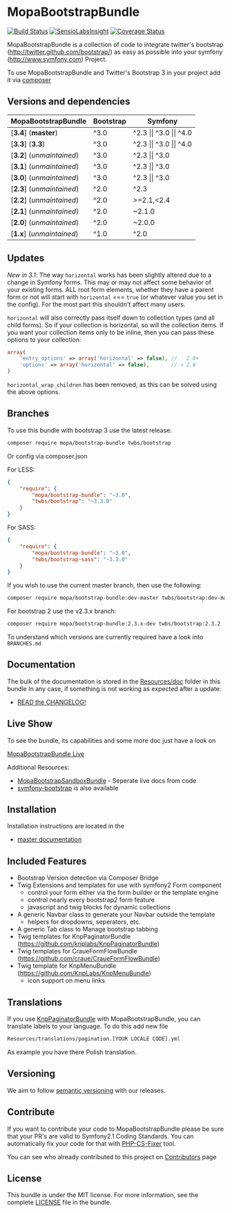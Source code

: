 MopaBootstrapBundle
===================

[![Build Status](https://travis-ci.org/phiamo/MopaBootstrapBundle.svg?branch=master)](https://travis-ci.org/phiamo/MopaBootstrapBundle)
[![SensioLabsInsight](https://insight.sensiolabs.com/projects/0a6dbd4c-714b-47a4-b662-254cdf6ec208/mini.png)](https://insight.sensiolabs.com/projects/0a6dbd4c-714b-47a4-b662-254cdf6ec208)
[![Coverage Status](https://coveralls.io/repos/phiamo/MopaBootstrapBundle/badge.svg)](https://coveralls.io/r/phiamo/MopaBootstrapBundle)

MopaBootstrapBundle is a collection of code to integrate twitter's bootstrap
(http://twitter.github.com/bootstrap/) as easy as possible into your symfony
(http://www.symfony.com) Project.

To use MopaBootstrapBundle and Twitter's Bootstrap 3 in your project add it via [composer](Resources/doc/install/1-getting-started.md)

Versions and dependencies
-------------------------

| MopaBootstrapBundle                                                                     | Bootstrap | Symfony                  |
| --------------------------------------------------------------------------------------- | --------- | ------------------------ |
| [**3.4**] (**master**)                                                                  | ^3.0      | ^2.3 \|\| ^3.0 \|\| ^4.0 |
| [**3.3**] (**3.3**)                                                                     | ^3.0      | ^2.3 \|\| ^3.0 \|\| ^4.0 |
| [**3.2**] (*unmaintained*)                                                              | ^3.0      | ^2.3 \|\| ^3.0           |
| [**3.1**] (*unmaintained*)                                                              | ^3.0      | ^2.3 \|\| ^3.0           |
| [**3.0**] (*unmaintained*)                                                              | ^3.0      | ^2.3 \|\| ^3.0           |
| [**2.3**] (*unmaintained*)                                                              | ^2.0      | ^2.3                     |
| [**2.2**] (*unmaintained*)                                                              | ^2.0      | >=2.1,<2.4               |
| [**2.1**] (*unmaintained*)                                                              | ^2.0      | ~2.1.0                   |
| [**2.0**] (*unmaintained*)                                                              | ^2.0      | ~2.0.0                   |
| [**1.x**] (*unmaintained*)                                                              | ^1.0      | ^2.0                     |

Updates
-------

*New in 3.1*: The way `horizontal` works has been slightly altered due to a change in Symfony forms. This may or may
not affect some behavior of your existing forms. ALL root form elements, whether they have a parent form or not will
start with `horizontal` === `true` (or whatever value you set in the config). For the most part this shouldn't affect many users.

`horizontal` will also correctly pass itself down to collection types (and all child forms). So if your collection is horizontal,
so will the collection items. If you want your collection items only to be inline, then you can pass these options to your collection:

```php
array(
    'entry_options' => array('horizontal' => false), //   2.8+
    'options' => array('horizontal' => false),       // < 2.8
)
```

`horizontal_wrap_children` has been removed, as this can be solved using the above options.


Branches
--------

To use this bundle with bootstrap 3 use the latest release:

```sh
composer require mopa/bootstrap-bundle twbs/bootstrap
```

Or config via composer.json

For LESS:

``` json
{
    "require": {
        "mopa/bootstrap-bundle": "~3.0",
        "twbs/bootstrap": "~3.3.0"
    }
}
```

For SASS:

``` json
{
    "require": {
        "mopa/bootstrap-bundle": "~3.0",
        "twbs/bootstrap-sass": "~3.3.0"
    }
}
```

If you wish to use the current master branch, then use the following:


```sh
composer require mopa/bootstrap-bundle:dev-master twbs/bootstrap:dev-master
```

For bootstrap 2 use the v2.3.x branch:

```sh
composer require mopa/bootstrap-bundle:2.3.x-dev twbs/bootstrap:2.3.2
```

To understand which versions are currently required have a look into `BRANCHES.md`

Documentation
-------------

The bulk of the documentation is stored in the [Resources/doc](Resources/doc) folder in this bundle
In any case, if something is not working as expected after a update:

* [READ the CHANGELOG!](https://github.com/phiamo/MopaBootstrapBundle/blob/master/CHANGELOG.md)

Live Show
---------

To see the bundle, its capabilities and some more doc just have a look on

[MopaBootstrapBundle Live](http://bootstrap.mohrenweiserpartner.de)

Additional Resources:

*  [MopaBootstrapSandboxBundle](http://github.com/phiamo/MopaBootstrapSandboxBundle) - Seperate live docs from code
*  [symfony-bootstrap](https://github.com/phiamo/symfony-bootstrap) is also available

Installation
------------

Installation instructions are located in the

* [master documentation](Resources/doc/install/1-getting-started.md)

Included Features
-----------------

* Bootstrap Version detection via Composer Bridge
* Twig Extensions and templates for use with symfony2 Form component
  * control your form either via the form builder or the template engine
  * control nearly every bootstrap2 form feature
  * javascript and twig blocks for dynamic collections
* A generic Navbar class to generate your Navbar outside the template
  * helpers for dropdowns, seperators, etc.
* A generic Tab class to Manage bootstrap tabbing
* Twig templates for KnpPaginatorBundle (https://github.com/knplabs/KnpPaginatorBundle)
* Twig templates for CraueFormFlowBundle (https://github.com/craue/CraueFormFlowBundle)
* Twig template for KnpMenuBundle (https://github.com/KnpLabs/KnpMenuBundle)
  * icon support on menu links

Translations
------------
If you use [KnpPaginatorBundle](https://github.com/KnpLabs/KnpPaginatorBundle) with MopaBootstrapBundle, you can translate labels to your language.
To do this add new file

```sh
Resources/translations/pagination.[YOUR LOCALE CODE].yml
```

As example you have there Polish translation.

Versioning
----------
We aim to follow [semantic versioning](http://semver.org) with our releases.

Contribute
----------
If you want to contribute your code to MopaBootstrapBundle please be sure that your PR's
are valid to Symfony2.1 Coding Standards. You can automatically fix your code for that
with [PHP-CS-Fixer](http://cs.sensiolabs.org) tool.

You can see who already contributed to this project on [Contributors](https://github.com/phiamo/MopaBootstrapBundle/contributors) page

License
-------

This bundle is under the MIT license. For more information, see the complete [LICENSE](Resources/meta/LICENSE) file in the bundle.
